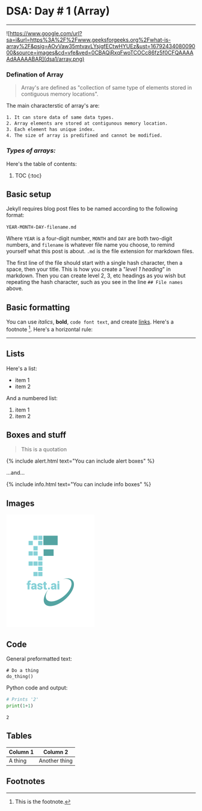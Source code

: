 
# DSA: Day # 1 (Array)
---
![https://www.google.com/url?sa=i&url=https%3A%2F%2Fwww.geeksforgeeks.org%2Fwhat-is-array%2F&psig=AOvVaw35mtvavLYsjgfECtwHYUEz&ust=1679243408009000&source=images&cd=vfe&ved=0CBAQjRxqFwoTCOCc86fz5f0CFQAAAAAdAAAAABAR](dsa1/array.png)



### Defination of Array

> Array's are defined as "collection of same type of elements stored in contiguous memory locations".

The main characterstic of array's are:
 
	1. It can store data of same data types.
	2. Array elements are stored at contigunous memory location.
	3. Each element has unique index.
	4. The size of array is predifined and cannot be modified. 

### _Types of arrays:_


Here's the table of contents:

1. TOC
{:toc}

## Basic setup

Jekyll requires blog post files to be named according to the following format:

`YEAR-MONTH-DAY-filename.md`

Where `YEAR` is a four-digit number, `MONTH` and `DAY` are both two-digit numbers, and `filename` is whatever file name you choose, to remind yourself what this post is about. `.md` is the file extension for markdown files.

The first line of the file should start with a single hash character, then a space, then your title. This is how you create a "*level 1 heading*" in markdown. Then you can create level 2, 3, etc headings as you wish but repeating the hash character, such as you see in the line `## File names` above.

## Basic formatting

You can use *italics*, **bold**, `code font text`, and create [links](https://www.markdownguide.org/cheat-sheet/). Here's a footnote [^1]. Here's a horizontal rule:

---

## Lists

Here's a list:

- item 1
- item 2

And a numbered list:

1. item 1
1. item 2

## Boxes and stuff

> This is a quotation

{% include alert.html text="You can include alert boxes" %}

...and...

{% include info.html text="You can include info boxes" %}

## Images

![](/images/logo.png "fast.ai's logo")

## Code

General preformatted text:

    # Do a thing
    do_thing()

Python code and output:

```python
# Prints '2'
print(1+1)
```

    2

## Tables

| Column 1 | Column 2 |
|-|-|
| A thing | Another thing |

## Footnotes

[^1]: This is the footnote.

